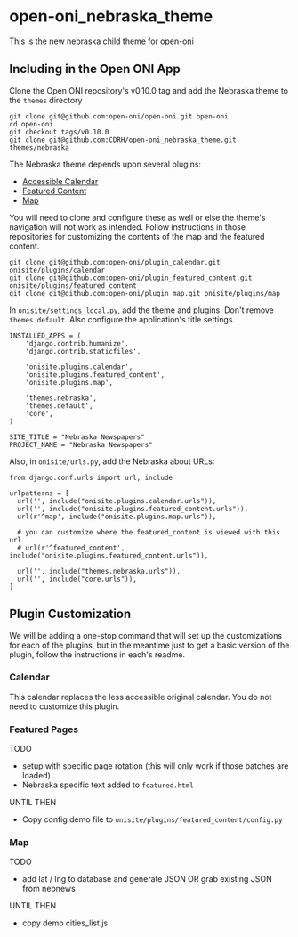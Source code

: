 # open-oni_nebraska_theme
This is the new nebraska child theme for open-oni

## Including in the Open ONI App

Clone the Open ONI repository's v0.10.0 tag and add the Nebraska theme to the `themes` directory

```
git clone git@github.com:open-oni/open-oni.git open-oni
cd open-oni
git checkout tags/v0.10.0
git clone git@github.com:CDRH/open-oni_nebraska_theme.git themes/nebraska
```

The Nebraska theme depends upon several plugins:

- [Accessible Calendar](https://github.com/open-oni/plugin_calendar)
- [Featured Content](https://github.com/open-oni/plugin_featured_content)
- [Map](https://github.com/open-oni/plugin_map)

You will need to clone and configure these as well or else the theme's navigation will not work as intended.  Follow instructions in those repositories for customizing the contents of the map and the featured content.

```
git clone git@github.com:open-oni/plugin_calendar.git onisite/plugins/calendar
git clone git@github.com:open-oni/plugin_featured_content.git onisite/plugins/featured_content
git clone git@github.com:open-oni/plugin_map.git onisite/plugins/map
```

In `onisite/settings_local.py`, add the theme and plugins.  Don't remove `themes.default`.  Also configure the application's title settings.

```
INSTALLED_APPS = (
    'django.contrib.humanize',
    'django.contrib.staticfiles',

    'onisite.plugins.calendar',
    'onisite.plugins.featured_content',
    'onisite.plugins.map',

    'themes.nebraska',
    'themes.default',
    'core',
)

SITE_TITLE = "Nebraska Newspapers"
PROJECT_NAME = "Nebraska Newspapers"
```

Also, in `onisite/urls.py`, add the Nebraska about URLs:

```
from django.conf.urls import url, include

urlpatterns = [
  url('', include("onisite.plugins.calendar.urls")),
  url('', include("onisite.plugins.featured_content.urls")),
  url(r'^map', include("onisite.plugins.map.urls")),

  # you can customize where the featured_content is viewed with this url
  # url(r'^featured_content', include("onisite.plugins.featured_content.urls")),

  url('', include("themes.nebraska.urls")),
  url('', include("core.urls")),
]
```

## Plugin Customization

We will be adding a one-stop command that will set up the customizations for each of the plugins, but in the meantime just to get a basic version of the plugin, follow the instructions in each's readme.

### Calendar

This calendar replaces the less accessible original calendar. You do not need to customize this plugin.

### Featured Pages

TODO
- setup with specific page rotation (this will only work if those batches are loaded)
- Nebraska specific text added to `featured.html`

UNTIL THEN
- Copy config demo file to `onisite/plugins/featured_content/config.py`

### Map

TODO
- add lat / lng to database and generate JSON OR grab existing JSON from nebnews

UNTIL THEN
- copy demo cities_list.js
